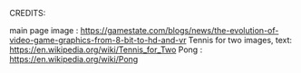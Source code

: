 CREDITS: 

main page image : https://gamestate.com/blogs/news/the-evolution-of-video-game-graphics-from-8-bit-to-hd-and-vr
Tennis for two images, text: https://en.wikipedia.org/wiki/Tennis_for_Two
Pong : https://en.wikipedia.org/wiki/Pong